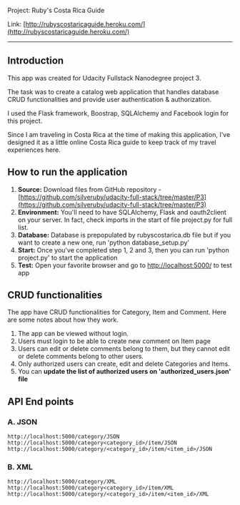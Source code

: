 Project: Ruby's Costa Rica Guide

Link: [http://rubyscostaricaguide.heroku.com/](http://rubyscostaricaguide.heroku.com/)

---

## Introduction

This app was created for Udacity Fullstack Nanodegree project 3. 

The task was to create a catalog web application that handles database CRUD functionalities and provide user authentication & authorization. 

I used the Flask framework, Boostrap, SQLAlchemy and Facebook login for this project.  

Since I am traveling in Costa Rica at the time of making this application, I've designed it as a little online Costa Rica guide to keep track of my travel experiences here. 

## How to run the application

1. **Source:** Download files from GitHub repository - [https://github.com/silveruby/udacity-full-stack/tree/master/P3](https://github.com/silveruby/udacity-full-stack/tree/master/P3)
2. **Environment:** You'll need to have SQLAlchemy, Flask and oauth2client on your server. In fact, check imports in the start of file project.py for full list. 
3. **Database:** Database is prepopulated by rubyscostarica.db file but if you want to create a new one, run 'python database_setup.py'
4. **Start:** Once you've completed step 1, 2 and 3, then you can run 'python project.py' to start the application
5. **Test:** Open your favorite browser and go to [http://localhost:5000/](http://localhost:5000/) to test app

## CRUD functionalities

The app have CRUD functionalities for Category, Item and Comment. Here are some notes about how they work. 

1. The app can be viewed without login.
2. Users must login to be able to create new comment on Item page
3. Users can edit or delete comments belong to them, but they cannot edit or delete comments belong to other users. 
4. Only authorized users can create, edit and delete Categories and Items. 
5. You can **update the list of authorized users on 'authorized_users.json' file**

## API End points


### A. JSON
	http://localhost:5000/category/JSON
	http://localhost:5000/category<category_id>/item/JSON
	http://localhost:5000/category/<category_id>/item/<item_id>/JSON

### B. XML
	http://localhost:5000/category/XML
	http://localhost:5000/category<category_id>/item/XML
	http://localhost:5000/category/<category_id>/item/<item_id>/XML



